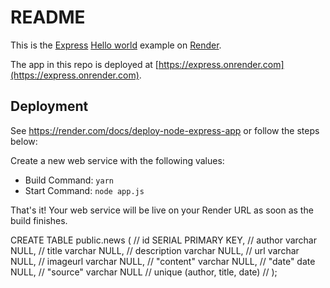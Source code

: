 # README

This is the [Express](https://expressjs.com) [Hello world](https://expressjs.com/en/starter/hello-world.html) example on [Render](https://render.com).

The app in this repo is deployed at [https://express.onrender.com](https://express.onrender.com).

## Deployment

See https://render.com/docs/deploy-node-express-app or follow the steps below:

Create a new web service with the following values:
  * Build Command: `yarn`
  * Start Command: `node app.js`

That's it! Your web service will be live on your Render URL as soon as the build finishes.

 CREATE TABLE public.news (
    //   id SERIAL PRIMARY KEY,
    //   author varchar NULL,
    //   title varchar NULL,
    //   description varchar NULL,
    //   url varchar NULL,
    //   imageurl varchar NULL,
    //   "content" varchar NULL,
    //   "date" date NULL,
    //   "source" varchar NULL
    //   unique (author, title, date)
    // );